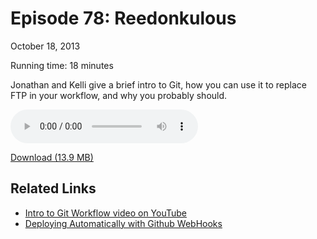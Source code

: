 Episode 78: Reedonkulous
====
October 18, 2013

Running time: 18 minutes

Jonathan and Kelli give a brief intro to Git, how you can use it to replace FTP in your workflow, and why you probably should.

<audio preload="auto" controls>
	<source src="https://s3.amazonaws.com/nitch/Episode_78_Reedonkulous.mp3" type="audio/mpeg" />
    <source src="https://s3.amazonaws.com/nitch/Episode_78_Reedonkulous.ogg" type="audio/ogg" />
    Your browser does not support HTML5 audio. Please download the episode using the link below.
</audio>

[Download (13.9 MB)](https://s3.amazonaws.com/nitch/Episode_78_Reedonkulous.mp3 "Episode 78: Reedonkulous")

## Related Links

* [Intro to Git Workflow video on YouTube](http://bit.ly/1i1INfV)
* [Deploying Automatically with Github WebHooks](http://bit.ly/15nhlbH)